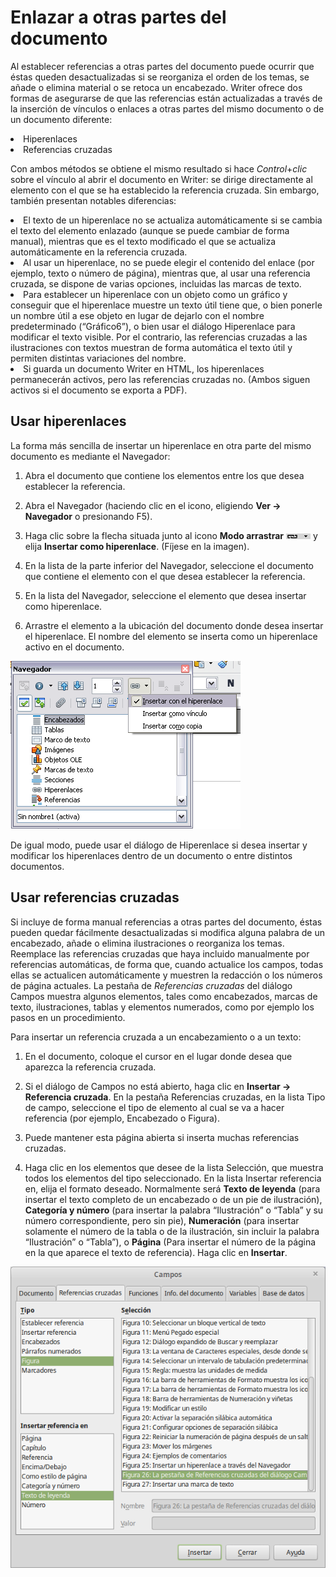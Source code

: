
# Enlazar a otras partes del documento

Al establecer referencias a otras partes del documento puede ocurrir que éstas queden desactualizadas si se reorganiza el orden de los temas, se añade o elimina material o se retoca un encabezado. Writer ofrece dos formas de asegurarse de que las referencias están actualizadas a través de la inserción de vínculos o enlaces a otras partes del mismo documento o de un documento diferente:

<li>
Hiperenlaces
</li>
<li>
Referencias cruzadas
</li>

Con ambos métodos se obtiene el mismo resultado si hace *Control*+*clic* sobre el vínculo al abrir el documento en Writer: se dirige directamente al elemento con el que se ha establecido la referencia cruzada. Sin embargo, también presentan notables diferencias:

<li>
El texto de un hiperenlace no se actualiza automáticamente si se cambia el texto del elemento enlazado (aunque se puede cambiar de forma manual), mientras que es el texto modificado el que se actualiza automáticamente en la referencia cruzada.
</li>
<li>
Al usar un hiperenlace, no se puede elegir el contenido del enlace (por ejemplo, texto o número de página), mientras que, al usar una referencia cruzada, se dispone de varias opciones, incluidas las marcas de texto.
</li>
<li>
Para establecer un hiperenlace con un objeto como un gráfico y conseguir que el hiperenlace muestre un texto útil tiene que, o bien ponerle un nombre útil a ese objeto en lugar de dejarlo con el nombre predeterminado (“Gráfico6”), o bien usar el diálogo Hiperenlace para modificar el texto visible. Por el contrario, las referencias cruzadas a las ilustraciones con textos muestran de forma automática el texto útil y permiten distintas variaciones del nombre.
</li>
<li>
Si guarda un documento Writer en HTML, los hiperenlaces permanecerán activos, pero las referencias cruzadas no. (Ambos siguen activos si el documento se exporta a PDF).
</li>

## Usar hiperenlaces

La forma más sencilla de insertar un hiperenlace en otra parte del mismo documento es mediante el Navegador:

1. Abra el documento que contiene los elementos entre los que desea establecer la referencia.

2. Abra el Navegador (haciendo clic en el icono, eligiendo **Ver → Navegador** o presionando F5).

3. Haga clic sobre la flecha situada junto al icono **Modo arrastrar**  ![](https://raw.githubusercontent.com/catedu/libreOffice-la-suite-ofimatica-libre/master/img/Seleccion_291.png) y elija **Insertar como hiperenlace**. (Fíjese en la imagen).

4. En la lista de la parte inferior del Navegador, seleccione el documento que contiene el elemento con el que desea establecer la referencia.

5. En la lista del Navegador, seleccione el elemento que desea insertar como hiperenlace.

6. Arrastre el elemento a la ubicación del documento donde desea insertar el hiperenlace. El nombre del elemento se inserta como un hiperenlace activo en el documento.

![](https://raw.githubusercontent.com/catedu/libreOffice-la-suite-ofimatica-libre/master/img/hiperenlace.png)

De igual modo, puede usar el diálogo de Hiperenlace si desea insertar y modificar los hiperenlaces dentro de un documento o entre distintos documentos. 

## Usar referencias cruzadas



Si incluye de forma manual referencias a otras partes del documento, éstas pueden quedar fácilmente desactualizadas si modifica alguna palabra de un encabezado, añade o elimina ilustraciones o reorganiza los temas. Reemplace las referencias cruzadas que haya incluido manualmente por referencias automáticas, de forma que, cuando actualice los campos, todas ellas se actualicen automáticamente y muestren la redacción o los números de página actuales. La pestaña de *Referencias cruzadas* del diálogo Campos muestra algunos elementos, tales como encabezados, marcas de texto, ilustraciones, tablas y elementos numerados, como por ejemplo los pasos en un procedimiento.

Para insertar un referencia cruzada a un encabezamiento o a un texto:

1. En el documento, coloque el cursor en el lugar donde desea que aparezca la referencia cruzada.

2. Si el diálogo de Campos no está abierto, haga clic en **Insertar → Referencia cruzada**. En la pestaña Referencias cruzadas, en la lista Tipo de campo, seleccione el tipo de elemento al cual se va a hacer referencia (por ejemplo, Encabezado o Figura).

3. Puede mantener esta página abierta si inserta muchas referencias cruzadas.

4. Haga clic en los elementos que desee de la lista Selección, que muestra todos los elementos del tipo seleccionado. En la lista Insertar referencia en, elija el formato deseado. Normalmente será **Texto de leyenda** (para insertar el texto completo de un encabezado o de un pie de ilustración), **Categoría y número** (para insertar la palabra “Ilustración” o “Tabla” y su número correspondiente, pero sin pie), **Numeración** (para insertar solamente el número de la tabla o de la ilustración, sin incluir la palabra “Ilustración” o “Tabla”), o **Página** (Para insertar el número de la página en la que aparece el texto de referencia). Haga clic en **Insertar**.

![](https://raw.githubusercontent.com/catedu/libreOffice-la-suite-ofimatica-libre/master/img/Campos_292.png)

